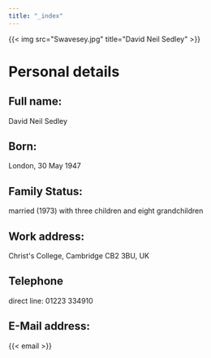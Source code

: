 ```yaml
---
title: "_index"
---
```


{{< img src="Swavesey.jpg" title="David Neil Sedley" >}}

# Personal details

## Full name:
David Neil Sedley

## Born:
London, 30 May 1947

## Family Status:
married (1973) with three children and eight grandchildren

## Work address:
Christ's College, Cambridge CB2 3BU, UK

## Telephone
direct line: 01223 334910

## E-Mail address:
{{< email >}}
